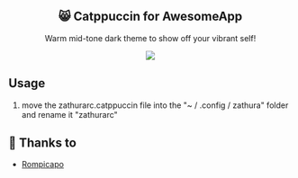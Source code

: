 <p align="center">
  <h2 align="center">😸 Catppuccin for AwesomeApp</h2>
</p>

<p align="center">Warm mid-tone dark theme to show off your vibrant self!</p>

<p align="center">
  <img src="https://raw.githubusercontent.com/catppuccin/catppuccin/dev/assets/misc/sample.png"/>
</p>

## Usage
1. move the zathurarc.catppuccin file into the "~ / .config / zathura" folder and rename it "zathurarc" 

## 💝 Thanks to

- [Rompicapo](https://github.com/Rompicapo)
